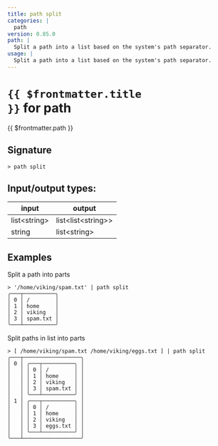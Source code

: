```yaml
---
title: path split
categories: |
  path
version: 0.85.0
path: |
  Split a path into a list based on the system's path separator.
usage: |
  Split a path into a list based on the system's path separator.
---
```

<!-- This file is automatically generated. Please edit the command in https://github.com/nushell/nushell instead. -->

# <code>{{ $frontmatter.title }}</code> for path

<div class='command-title'>{{ $frontmatter.path }}</div>

## Signature

```> path split ```


## Input/output types:

| input        | output             |
| ------------ | ------------------ |
| list\<string\> | list\<list\<string\>\> |
| string       | list\<string\>       |
## Examples

Split a path into parts
```nu
> '/home/viking/spam.txt' | path split
╭───┬──────────╮
│ 0 │ /        │
│ 1 │ home     │
│ 2 │ viking   │
│ 3 │ spam.txt │
╰───┴──────────╯

```

Split paths in list into parts
```nu
> [ /home/viking/spam.txt /home/viking/eggs.txt ] | path split
╭───┬──────────────────╮
│ 0 │ ╭───┬──────────╮ │
│   │ │ 0 │ /        │ │
│   │ │ 1 │ home     │ │
│   │ │ 2 │ viking   │ │
│   │ │ 3 │ spam.txt │ │
│   │ ╰───┴──────────╯ │
│ 1 │ ╭───┬──────────╮ │
│   │ │ 0 │ /        │ │
│   │ │ 1 │ home     │ │
│   │ │ 2 │ viking   │ │
│   │ │ 3 │ eggs.txt │ │
│   │ ╰───┴──────────╯ │
╰───┴──────────────────╯

```
